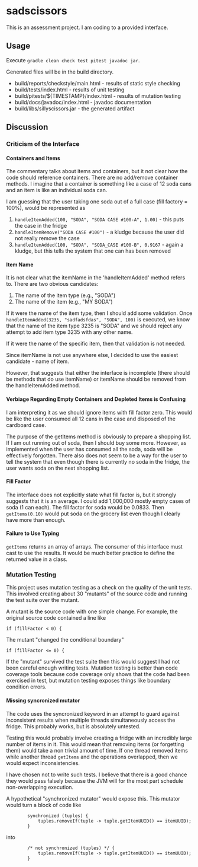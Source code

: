 # sadscissors

This is an assessment project.
I am coding to a provided interface.

## Usage
Execute `gradle clean check test pitest javadoc jar`.

Generated files will be in the build directory.

 * build/reports/checkstyle/main.html - results of static style checking
 * build/tests/index.html - results of unit testing
 * build/pitests/${TIMESTAMP}/index.html - results of mutation testing
 * build/docs/javadoc/index.html - javadoc documentation
 * build/libs/sillyscissors.jar - the generated artifact

## Discussion
### Criticism of the Interface
#### Containers and Items
The commentary talks about items and containers, but it not clear how the code should reference containers.
There are no add/remove container methods.
I imagine that a container is something like a case of 12 soda cans and an item is like an individual soda can.

I am guessing that the user taking one soda out of a full case (fill factory = 100%), would be represented as
1. `handleItemAdded(100, "SODA", "SODA CASE #100-A", 1.00)` - this puts the case in the fridge
2. `handleItemRemove("SODA CASE #100")` - a kludge because the user did not really remove the case
3. `handleItemAdded(100, "SODA", "SODA_CASE #100-B", 0.9167` - again a kludge, but this tells the system that one can has been removed

#### Item Name
It is not clear what the itemName in the 'handleItemAdded' method refers to.
There are two obvious candidates:
1. The name of the item type (e.g., "SODA")
2. The name of the item (e.g., "MY SODA")

If it were the name of the item type, then I should add some validation.
Once `handleItemAdded(3235, "sadfadsfdas", "SODA", 100)` is executed,
we know that the name of the item type 3235 is "SODA" and we should
reject any attempt to add item type 3235 with any other name.

If it were the name of the specific item, then that validation is not needed.

Since itemName is not use anywhere else, I decided to use the easiest candidate - name of item.

However, that suggests that either the interface is incomplete (there should be methods that do use itemName) or itemName should be removed from the handleItemAdded method.

#### Verbiage Regarding Empty Containers and Depleted Items  is Confusing
I am interpreting it as we should ignore items with fill factor zero.
This would be like the user consumed all 12 cans in the case and disposed of the cardboard case.

The purpose of the getItems method is obviously to prepare a shopping list.
If I am out running out of soda, then I should buy some more.
However, as implemented when the user has consumed all the soda, soda will be effectively forgotten.
There also does not seem to be a way for the user to tell the system that even though there is currently no soda in the fridge, the user wants soda on the next shopping list.

#### Fill Factor
The interface does not explicitly state what fill factor is, but it strongly suggests that it is an average.
I could add 1,000,000 mostly empty cases of soda (1 can each).
The fill factor for soda would be 0.0833.
Then `getItems(0.10)` would put soda on the grocery list even though I clearly have more than enough.

#### Failure to Use Typing
`getItems` returns an array of arrays.
The consumer of this interface must cast to use the results.
It would be much better practice to define the returned value in a class.

### Mutation Testing
This project uses mutation testing as a check on the quality of the unit tests.
This involved creating about 30 "mutants" of the source code and running the test suite
over the mutant.

A mutant is the source code with one simple change.
For example, the original source code contained a line like
```
if (fillFactor < 0) {
```
The mutant "changed the conditional boundary"
```
if (fillFactor <= 0) {
```

If the "mutant" survived the test suite then this would suggest I had not been careful enough writing tests.
Mutation testing is better than code coverage tools because code coverage only shows that the code had been exercised in test, but mutation testing exposes things like boundary condition errors.

#### Missing syncronized mutator
The code uses the syncronized keyword in an attempt to guard against inconsistent results
when multiple threads simultaneously access the fridge.
This probably works, but is absolutely untested.

Testing this would probably involve creating a fridge with an incredibly large number of items in it.
This would mean that removing items (or forgetting them) would take a non trivial amount of time.
If one thread removed items while another thread `getItems` and the operations overlapped, then we would expect inconsistencies.

I have chosen not to write such tests.
I believe that there is a good chance they would pass falsely because the JVM will for the most part schedule non-overlapping execution.

A hypothetical "synchronized mutator" would expose this.  This mutator would turn a block of code like
```
        synchronized (tuples) {
            tuples.removeIf(tuple -> tuple.getItemUUID() == itemUUID);
        }
```
into 
```
        /* not synchronized (tuples) */ {
            tuples.removeIf(tuple -> tuple.getItemUUID() == itemUUID);
        }
```